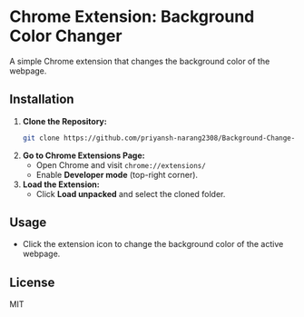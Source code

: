 # Chrome Extension: Background Color Changer

A simple Chrome extension that changes the background color of the webpage.

## Installation

1. **Clone the Repository:**
   ```sh
   git clone https://github.com/priyansh-narang2308/Background-Change-Chrome-Extension.git
   ```
2. **Go to Chrome Extensions Page:**
   - Open Chrome and visit `chrome://extensions/`
   - Enable **Developer mode** (top-right corner).
3. **Load the Extension:**
   - Click **Load unpacked** and select the cloned folder.

## Usage
- Click the extension icon to change the background color of the active webpage.

## License
MIT

